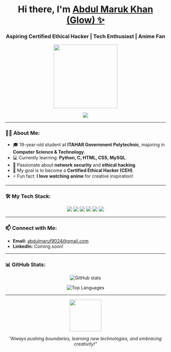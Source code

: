 <h1 align="center">Hi there, I'm <a href="https://github.com/Glow" target="_blank">Abdul Maruk Khan (Glow) ✨</a></h1>
<h3 align="center">Aspiring Certified Ethical Hacker | Tech Enthusiast | Anime Fan</h3>

<p align="center">
  <img src="https://media.giphy.com/media/QTfX9Ejfra3ZmNxh6B/giphy.gif" width="200">
</p>

<p align="center">
  <img src="https://readme-typing-svg.herokuapp.com?color=%2336BCF7&size=24&center=true&vCenter=true&lines=Welcome+to+my+GitHub+Profile!;I'm+an+Aspiring+Ethical+Hacker;Always+Learning+New+Tech+%F0%9F%92%BB;Anime+Inspires+My+Creativity!">
</p>

---

### 👨‍💻 About Me:
- 🎓 19-year-old student at **ITAHAR Government Polytechnic**, majoring in **Computer Science & Technology**.
- 💻 Currently learning: **Python, C, HTML, CSS, MySQL**.
- 🌱 Passionate about **network security** and **ethical hacking**.
- 🎯 My goal is to become a **Certified Ethical Hacker (CEH)**.
- ⚡ Fun fact: **I love watching anime** for creative inspiration!

---

### 🛠 My Tech Stack:
<p align="center">
  <img src="https://img.shields.io/badge/Python-3776AB?style=for-the-badge&logo=python&logoColor=white" />
  <img src="https://img.shields.io/badge/C-00599C?style=for-the-badge&logo=c&logoColor=white" />
  <img src="https://img.shields.io/badge/HTML-E34F26?style=for-the-badge&logo=html5&logoColor=white" />
  <img src="https://img.shields.io/badge/CSS-1572B6?style=for-the-badge&logo=css3&logoColor=white" />
  <img src="https://img.shields.io/badge/MySQL-4479A1?style=for-the-badge&logo=mysql&logoColor=white" />
  <img src="https://img.shields.io/badge/Bash-4EAA25?style=for-the-badge&logo=gnu-bash&logoColor=white" />
</p>

---

### 📫 Connect with Me:
- **Email:** [abdulmaruf9024@gmail.com](mailto:abdulmaruf9024@gmail.com)
- **LinkedIn:** Coming soon!

---

### 📊 GitHub Stats:
<p align="center">
  <img src="https://github-readme-stats.vercel.app/api?username=Glow&show_icons=true&theme=tokyonight" alt="GitHub stats" />
</p>

<p align="center">
  <img src="https://github-readme-stats.vercel.app/api/top-langs/?username=Glow&layout=compact&theme=tokyonight" alt="Top Languages" />
</p>

---

<p align="center">
  <img src="https://media.giphy.com/media/fwbZnTftCXVocKzfxR/giphy.gif" width="100">
</p>
<p align="center">
  <i>"Always pushing boundaries, learning new technologies, and embracing creativity!"</i>
</p>
